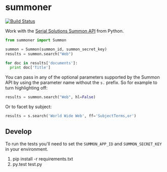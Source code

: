 summoner
========

[![Build Status](https://secure.travis-ci.org/edsu/summoner.png)](http://travis-ci.org/edsu/summoner)

Work with the [Serial Solutions Summon API](http://api.summon.serialssolutions.com/) from Python.

```python
from summoner import Summon

summon = Summon(summon_id, summon_secret_key)
results = summon.search("Web")

for doc in results['documents']:
  print doc['Title']
```

You can pass in any of the optional parameters supported by the Summon API
by using the parameter name without the `s.` prefix. So for example to 
turn highlighting off:

```python
results = summon.search("Web", hl=False)
```

Or to facet by subject:

```python
results = s.search('World Wide Web', ff='SubjectTerms,or')
```

Develop
-------

To run the tests you'll need to set the `SUMMON_APP_ID` and `SUMMON_SECRET_KEY`
in your environment.

1. pip install -r requirements.txt
1. py.test test.py

